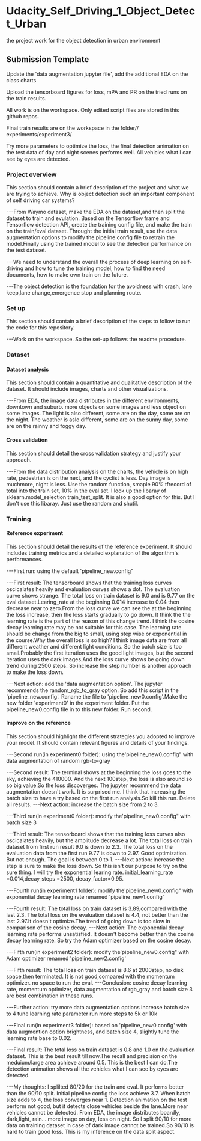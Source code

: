 # Udacity_Self_Driving_1_Object_Detect_Urban
the project work for the object detection in urban environment
## Submission Template

Update the 'data augmentation jupyter file', add the additional EDA on the class charts

Upload the tensorboard figures for loss, mPA and PR on the tried runs on the train results.



All work is on the workspace. Only edited script files are stored in this github repos.

Final train results are on the workspace in the folder// experiments/experiment3/

Try more parameters to optimize the loss, the final detection animation on the test data of day and night scenes performs well. All vehicles what I can see by eyes are detected.

### Project overview
This section should contain a brief description of the project and what we are trying to achieve. Why is object detection such an important component of self driving car systems?

---From Waymo dataset, make the EDA on the dataset,and then split the dataset to train and evulation. Based on the Tensorflow frame and Tensorflow detection API, create the training config file, and make the train on the train/eval dataset. Throught the initial train result, use the data augmentation options to modify the pipeline config file to retrain the model.Finally using the trained model to see the detection performance on the test dataset.

---We need to understand the overall the process of deep learning on self-driving and how to tune the training model, how to find the need documents, how to make own train on the future. 

---The object detection is the foundation for the avoidness with crash, lane keep,lane change,emergence stop and planning route.

### Set up
This section should contain a brief description of the steps to follow to run the code for this repository.

---Work on the workspace. So the set-up follows the readme procedure.

### Dataset
#### Dataset analysis
This section should contain a quantitative and qualitative description of the dataset. It should include images, charts and other visualizations.

---From EDA, the image data distributes in the different environments, downtown and suburb. more objects on some images and less object on some images. The light is also different, some are on the day, some are on the night. The weather is aslo different, some are on the sunny day, some are on the rainny and foggy day.
#### Cross validation
This section should detail the cross validation strategy and justify your approach.

---From the data distribution analysis on the charts, the vehicle is on high rate, pedestrian is on the next, and the cyclist is less. Day image is muchmore, night is less. Use the random function, smaple 90% tfrecord of total into the train set, 10% in the eval set. I look up the libaray of sklearn.model_selection train_test_split. It is also a good option for this. But I don't use this libaray. Just use the random and shutil.

### Training
#### Reference experiment
This section should detail the results of the reference experiment. It should includes training metrics and a detailed explanation of the algorithm's performances.

---First run: using the default 'pipeline_new.config"

---First result: The tensorboard shows that the training loss curves oscicalates heavily and evaluation curves shows a dot. The evaluation curve shows strange. The total loss on train dataset is 9.0 and is 9.77 on the eval dataset.Learing_rate at the beginning 0.014 increase to 0.04 then decrease near to zero.From the loss curve we can see the at the beginning the loss increase, then the loss starts gradually to go down. It think the the learning rate is the part of the reason of this change trend. I think the cosine decay learning rate may be not suitable for this case. The learning rate should be change from the big to small, using step wise or exponential in the course.Why the overall loss is so high? I think image data are from all different weather and different light conditions. So the batch size is too small.Probably the first iteration uses the good light images, but the second iteration uses the dark images.And the loss curve shows be going down trend during 2500 steps. So increase the step number is another approach to make the loss down.

---Next action: add the 'data augmentation option'. The jupyter recommends the random_rgb_to_gray option. So add this script in the 'pipeline_new.config'. Raname the file to 'pipeline_new0.config'.Make the new folder 'experiment0' in the experiment folder. Put the pipeline_new0.config file in to this new folder. Run second.


#### Improve on the reference
This section should highlight the different strategies you adopted to improve your model. It should contain relevant figures and details of your findings.

---Second run(in experiment0 folder): using the'pipeline_new0.config" with data augmentation of random rgb-to-gray

---Second result: The terminal shows at the beginning the loss goes to the sky, achieving the 410000. And the next 100step, the loss is also around so so big value.So the loss discoverges. The jupyter recommend the data augmentation doesn't work. It is surprised me. I think that increasing the batch size to have a try based on the first run analysis.So kill this run. Delete all results.
---Next action: increase the batch size from 2 to 3. 

---Third run(in experiment0 folder): modify the'pipeline_new0.config" with batch size 3 

---Third result: The tensorboard shows that the training loss curves also oscicalates heavily, but the amplitude decrease a lot. The total loss on train dataset from first run result 9.0 is down to 2.3. The total loss on the evaluation data from the first run 9.77 is down to 2.97. Good optimization. But not enough. The goal is between 0 to 1.
---Next action: Increase the step is sure to make the loss down. So this isn't our purpose to try on the sure thing. I will try the exponential learing rate. initial_learning_rate =0.014,decay_steps =2500, decay_factor=0.95.

---Fourth run(in experiment1 folder): modify the'pipeline_new0.config" with exponential decay learning rate renamed 'pipeline_new1.config'

---Fourth result: The total loss on train dataset is 3.89,compared with the last 2.3. The total loss on the evaluation dataset is 4.4, not better than the last 2.97.It doesn't optimize.The trend of going down is too slow in comparison of the cosine decay.
---Next action: The exponential decay learning rate performs unsatisfied. It doesn't become better than the cosine decay learning rate. So try the Adam optimizer based on the cosine decay.

---Fifth run(in experiment2 folder): modify the'pipeline_new0.config" with Adam optimizer renamed 'pipeline_new2.config'

---Fifth result:  The total loss on train dataset is 8.6 at 2000step, no disk space,then terminated. It is not good,compared with the momentum optimizer. no space to run the eval.
---Conclusion: cosine decay learning rate, momentum optimizer, data augmentation of rgb_gray and batch size 3 are best combination in these runs.


---Further action:
try more data augmentation options
increase batch size to 4
tune learning rate parameter
run more steps to 5k or 10k

---Final run(in experiment3 folder): based on 'pipeline_new0.config' with data augmention option brightness, and batch size 4, slightly tune the learning rate base to 0.02.

---Final result: The total loss on train dataset is 0.8 and 1.0 on the evaluation dataset. This is the best result till now.The recall and precision on the meduium/large area achieve around 0.5. This is the best I can do.The detection animation shows all the vehicles what I can see by eyes are detected.


---My thoughts:
I splilted 80/20 for the train and eval. It performs better than the 90/10 split. Initial pipeline config the loss achieve 3.7. When batch size adds to 4, the loss converges near 1. Detection animation on the test perform not good, but it detects close vehicles beside the lane.More near vehicles cannot be detected. From EDA, the image distributes boardly, dark,light, rain....more image on day, less on night. So I split 90/10 for more data on training dataset in case of dark image cannot be trained.So 90/10 is hard to train good loss. This is my inference on the data split aspect.



